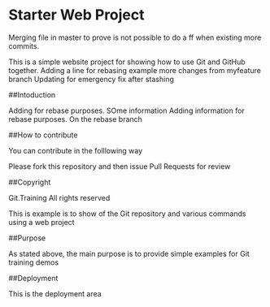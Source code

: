 # Starter Web Project

Merging file in master to prove is not possible to do a ff when existing more commits.

This is a simple website project for showing how to use Git and GitHub together.
Adding a line for rebasing example
more changes from myfeature branch
Updating for emergency fix after stashing

##Intoduction

Adding for rebase purposes.
SOme information
Adding information for rebase purposes.
On the rebase branch

##How to contribute

You can contribute in the folllowing way

Please fork this repository and then issue Pull Requests for review 

##Copyright

Git.Training All rights reserved

This is example is to show of the Git repository and various commands
using a web project

##Purpose

As stated above, the main purpose is to provide simple examples for Git training demos

##Deployment

This is the deployment area

